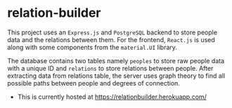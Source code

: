 # relation-builder

This project uses an `Express.js` and `PostgreSQL` backend to store people data and the relations between them. For the frontend, `React.js` is used along with some components from the `material.UI` library.

The database contains two tables namely `peoples` to store raw people data with a unique ID and `relations` to store relations between people.
After extracting data from relations table, the server uses graph theory to find all possible paths between people and degrees of connection.


* This is currently hosted at https://relationbuilder.herokuapp.com/

<!--
## Question: If this app were to receive 1M requests per day, how would you structure it?

#### IC2 instance
For a given amount of request calls per day (1,000,000), as this app requires to interact with the database a lot, it is recommended that we use AWS EC2's I2 Extra Large instance.
Since there are also a lot calculations that go on the CPU (mapping graph and finding relations between people), getting a Linux server for this is highly crucial as this instance
also provides 4CPU cores and 30GB memory. This instance with a reserved Linix server costs around $13 per day. ($13 * 30 = $390 / month)(Rs. 969 * 30 = Rs. 29,000)

#### C instance
Using the C instance (for applications which are CPU intensive) is also an option, since a lot of calculations will be happening in the background. This instance provides 8CPU cores 
32GB memory.This instance with a reserved Linux server costs around ($3.36 * 30 = $100 / month)(Rs. 250.6 * 30 = Rs. 7457)

Reference: [EC2](http://ec2instances.info/)
-->
